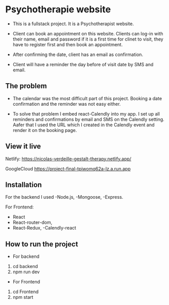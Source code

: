 # Psychotherapie website
- This is a fullstack project. It is a Psychotherapist website.
- Client can book an appointment on this website. Clients can log-in with their name, email and password if it is a first time for clinet to visit, they have to register first and then book an appointment.  

- After confirming the date, client has an email as confirmation. 

- Client will have a reminder the day before of visit date by SMS and email. 


## The problem
- The calendar was the most difficult part of this project. Booking a date confirmation and the reminder was not easy either. 

- To solve that problem I embed react-Calendly into my app. I set up all reminders and confirmations by email and SMS on the Calendly setting.  
Aafer that I used the URL which I created in the Calendly event and render it on the booking page. 



## View it live

Netlify:
https://nicolas-verdeille-gestalt-therapy.netlify.app/

GoogleCloud
https://project-final-tpiwomq62a-lz.a.run.app


## Installation
For the backend I used 
-Node.js,
-Mongoose, 
-Express. 

For Frontend: 
- React
- React-router-dom,
- React-Redux, 
-Calendly-react


## How to run the project
- For backend
1. cd backend
2. npm run dev

- For Frontend
1. cd Frontend
2. npm start

